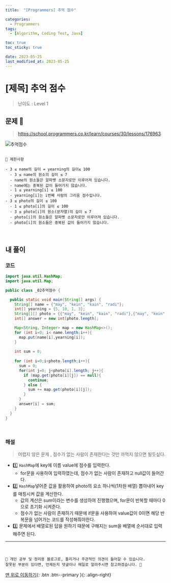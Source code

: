 ```yaml
---
title:  "[Programmers] 추억 점수" 

categories:
  - Programmers
tags:
  - [Algorithm, Coding Test, Java]

toc: true
toc_sticky: true

date: 2023-05-25
last_modified_at: 2023-05-25
---
```


# [제목] 추억 점수

> 난이도 : Level 1


## 문제 🎯

> <https://school.programmers.co.kr/learn/courses/30/lessons/176963>

![추억점수](https://github.com/hwet-j/hwet-j.github.io/assets/81364742/8cebdb01-8788-45fe-b9cd-063824cd5894)

```

📢 제한사항

- 3 ≤ name의 길이 = yearning의 길이≤ 100
  - 3 ≤ name의 원소의 길이 ≤ 7
  - name의 원소들은 알파벳 소문자로만 이루어져 있습니다.
  - name에는 중복된 값이 들어가지 않습니다.
  - 1 ≤ yearning[i] ≤ 100
  - yearning[i]는 i번째 사람의 그리움 점수입니다.
- 3 ≤ photo의 길이 ≤ 100
  - 1 ≤ photo[i]의 길이 ≤ 100
  - 3 ≤ photo[i]의 원소(문자열)의 길이 ≤ 7
  - photo[i]의 원소들은 알파벳 소문자로만 이루어져 있습니다.
  - photo[i]의 원소들은 중복된 값이 들어가지 않습니다.

```

<br>

## 내 풀이

### 코드

```java
import java.util.HashMap;
import java.util.Map;

public class _02추억점수 {

  public static void main(String[] args) {
    String[] name = {"may", "kein", "kain", "radi"};
    int[] yearning = {5, 10, 1, 3};
    String[][] photo = {{"may", "kein", "kain", "radi"},{"may", "kein", "brin", "deny"}, {"kon", "kain", "may", "coni"}};
    int[] answer = new int[photo.length];

    Map<String, Integer> map = new HashMap<>();
    for (int i=0; i< name.length;i++){
      map.put(name[i],yearning[i]);
    }
    
    int sum = 0;
    
    for (int i=0;i<photo.length;i++){
      sum = 0;
      for(int j=0; j<photo[i].length; j++){
        if (map.get(photo[i][j]) == null){
          continue;
        } else {
          sum += map.get(photo[i][j]);
        }
      }
      answer[i] = sum;
    }
  }
}
```

<br>

### 해설

> 어렵지 않은 문제 , 점수가 없는 사람이 존재한다는 것만 까먹지 않으면 될듯싶다. 

- 1️⃣ `HashMap`에 key에 이름 value에 점수를 입력한다.
  -  for문을 사용하여 입력하였는데, 점수가 없는 사람이 존재하고 null값이 들어간다.
- 2️⃣ `HashMap`넣어준 값을 활용하여 photo의 요소 하나씩(1차원 배열) 뽑아내어 key를 매칭시켜 값을 계산한다.
  - 값의 계산은 sum이라는 변수를 생성하여 진행했으며, for문이 반복할 때마다 0으로 초기화 시켜준다.
  - 점수가 없는 사람이 존재하기 때문에 if문을 사용하여 value값이 0이면 해당 반복문을 넘어가는 코드를 작성해줘야한다.
- 3️⃣ 문제에서 배열로된 답을 원하기 때문에 구해지는 sum을 배열에 순서대로 입력해주면 된다.


***
<br>

    📢 개인 공부 및 정리용 블로그로, 틀리거나 주관적인 의견이 들어갈 수 있습니다.
    잘못된 부분이 있다면, 언제든지 댓글이나 메일로 알려주시면 참고하겠습니다. 🔔

[맨 위로 이동하기](#){: .btn .btn--primary }{: .align-right}

